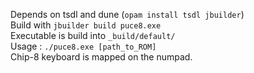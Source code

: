 Depends on tsdl and dune (`opam install tsdl jbuilder`)  
Build with `jbuilder build puce8.exe`  
Executable is build into `_build/default/`  
Usage : `./puce8.exe [path_to_ROM]`  
Chip-8 keyboard is mapped on the numpad.
